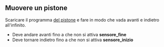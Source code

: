 ## Muovere un pistone

Scaricare il programma [del pistone](./basi/pistone.c) e fare in modo che vada avanti e indietro all'infinito.

- Deve andare avanti fino a che non si attiva **sensore_fine** 
- Deve tornare indietro fino a che non si attiva **sensore_inizio**

